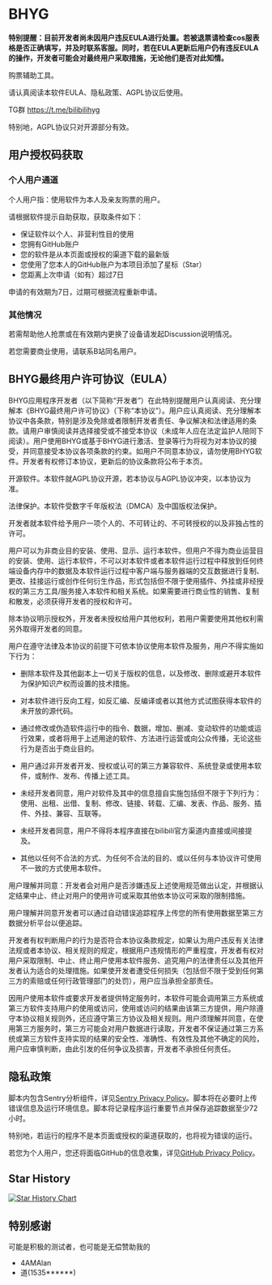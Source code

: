 # BHYG

**特别提醒：目前开发者尚未因用户违反EULA进行处置。若被退票请检查cos服表格是否正确填写，并及时联系客服。同时，若在EULA更新后用户仍有违反EULA的操作，开发者可能会对最终用户采取措施，无论他们是否对此知情。**

购票辅助工具。

请认真阅读本软件EULA、隐私政策、AGPL协议后使用。

TG群 https://t.me/bilibilihyg

特别地，AGPL协议只对开源部分有效。

## 用户授权码获取

### 个人用户通道

个人用户指：使用软件为本人及亲友购票的用户。

请根据软件提示自助获取，获取条件如下：

- 保证软件以个人、非营利性目的使用
- 您拥有GitHub账户
- 您的软件是从本页面或授权的渠道下载的最新版
- 您使用了您本人的GitHub账户为本项目添加了星标（Star）
- 您距离上次申请（如有）超过7日

申请的有效期为7日，过期可根据流程重新申请。

### 其他情况

若需帮助他人抢票或在有效期内更换了设备请发起Discussion说明情况。

若您需要商业使用，请联系B站同名用户。

## BHYG最终用户许可协议（EULA）

BHYG应用程序开发者（以下简称“开发者”）在此特别提醒用户认真阅读、充分理解本《BHYG最终用户许可协议》（下称“本协议”）。用户应认真阅读、充分理解本协议中各条款，特别是涉及免除或者限制开发者责任、争议解决和法律适用的条款。请用户审慎阅读并选择接受或不接受本协议（未成年人应在法定监护人陪同下阅读）。用户使用BHYG或基于BHYG进行激活、登录等行为将视为对本协议的接受，并同意接受本协议各项条款的约束。如用户不同意本协议，请勿使用BHYG软件。开发者有权修订本协议，更新后的协议条款将公布于本页。

开源软件。本软件就AGPL协议开源，若本协议与AGPL协议冲突，以本协议为准。

法律保护。本软件受数字千年版权法（DMCA）及中国版权法保护。

开发者就本软件给予用户一项个人的、不可转让的、不可转授权的以及非独占性的许可。

用户可以为非商业目的安装、使用、显示、运行本软件。但用户不得为商业运营目的安装、使用、运行本软件，不可以对本软件或者本软件运行过程中释放到任何终端设备内存中的数据及本软件运行过程中客户端与服务器端的交互数据进行复制、更改、挂接运行或创作任何衍生作品，形式包括但不限于使用插件、外挂或非经授权的第三方工具/服务接入本软件和相关系统。如果需要进行商业性的销售、复制和散发，必须获得开发者的授权和许可。

除本协议明示授权外，开发者未授权给用户其他权利，若用户需要使用其他权利需另外取得开发者的同意。

用户在遵守法律及本协议的前提下可依本协议使用本软件及服务，用户不得实施如下行为：

- 删除本软件及其他副本上一切关于版权的信息，以及修改、删除或避开本软件为保护知识产权而设置的技术措施。

- 对本软件进行反向工程，如反汇编、反编译或者以其他方式试图获得本软件的未开放的源代码。

- 通过修改或伪造软件运行中的指令、数据，增加、删减、变动软件的功能或运行效果，或者将用于上述用途的软件、方法进行运营或向公众传播，无论这些行为是否出于商业目的。

- 用户通过非开发者开发、授权或认可的第三方兼容软件、系统登录或使用本软件，或制作、发布、传播上述工具。

- 未经开发者同意，用户对软件及其中的信息擅自实施包括但不限于下列行为：使用、出租、出借、复制、修改、链接、转载、汇编、发表、作品、服务、插件、外挂、兼容、互联等。

- 未经开发者同意，用户不得将本程序直接在bilibili官方渠道内直接或间接提及。

- 其他以任何不合法的方式、为任何不合法的目的、或以任何与本协议许可使用不一致的方式使用本软件。

用户理解并同意：开发者会对用户是否涉嫌违反上述使用规范做出认定，并根据认定结果中止、终止对用户的使用许可或采取其他依本协议可采取的限制措施。

用户理解并同意开发者可以通过自动错误追踪程序上传您的所有使用数据至第三方数据分析平台以便追踪。

开发者有权判断用户的行为是否符合本协议条款规定，如果认为用户违反有关法律法规或者本协议、相关规则的规定，根据用户违规情形的严重程度，开发者有权对用户采取限制、中止、终止用户使用本软件服务、追究用户的法律责任以及其他开发者认为适合的处理措施。如果使开发者遭受任何损失（包括但不限于受到任何第三方的索赔或任何行政管理部门的处罚），用户应当承担全部责任。

因用户使用本软件或要求开发者提供特定服务时，本软件可能会调用第三方系统或第三方软件支持用户的使用或访问，使用或访问的结果由该第三方提供，用户除遵守本协议相关规则外，还应遵守第三方协议及相关规则。用户须理解并同意，在使用第三方服务时，第三方可能会对用户数据进行读取，开发者不保证通过第三方系统或第三方软件支持实现的结果的安全性、准确性、有效性及其他不确定的风险，用户应审慎判断，由此引发的任何争议及损害，开发者不承担任何责任。

## 隐私政策

脚本内包含Sentry分析组件，详见[Sentry Privacy Policy](https://sentry.io/privacy/)。脚本将在必要时上传错误信息及运行环境信息。脚本将记录程序运行重要节点并保存追踪数据至少72小时。

特别地，若运行的程序不是本页面或授权的渠道获取的，也将视为错误的运行。

若您为个人用户，您还将面临GitHub的信息收集，详见[GitHub Privacy Policy](https://docs.github.com/site-policy/privacy-policies/github-privacy-statement)。

## Star History

<a href="https://star-history.com/#ZianTT/BHYG&Date">
 <picture>
   <source media="(prefers-color-scheme: dark)" srcset="https://api.star-history.com/svg?repos=ZianTT/BHYG&type=Date&theme=dark" />
   <source media="(prefers-color-scheme: light)" srcset="https://api.star-history.com/svg?repos=ZianTT/BHYG&type=Date" />
   <img alt="Star History Chart" src="https://api.star-history.com/svg?repos=ZianTT/BHYG&type=Date" />
 </picture>
</a>

## 特别感谢

可能是积极的测试者，也可能是无偿赞助我的

- 4AMAlan
- 道(1535******)
